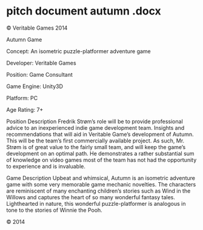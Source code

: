 
# pitch document autumn .docx
©  Veritable Games 2014

Autumn Game

Concept: An isometric puzzle-platformer adventure game

Developer: Veritable Games

Position: Game Consultant

Game Engine: Unity3D

Platform: PC

Age Rating: 7+

Position Description
Fredrik Strøm’s role will be to provide professional advice to an inexperienced indie game development team. Insights and recommendations that will aid in Veritable Game’s development of Autumn. This will be the team’s first commercially available project. As such, Mr. Strøm is of great value to the fairly small team, and will keep the game’s development on an optimal path. He demonstrates a rather substantial sum of knowledge on video games most of the team has not had the opportunity to experience and is invaluable.

Game Description
Upbeat and whimsical, Autumn is an isometric adventure game with some very memorable game mechanic novelties. The characters are reminiscent of many enchanting children’s stories such as Wind in the Willows and captures the heart of so many wonderful fantasy tales. Lighthearted in nature, this wonderful puzzle-platformer is analogous in tone to the stories of Winnie the Pooh. 




© 2014
